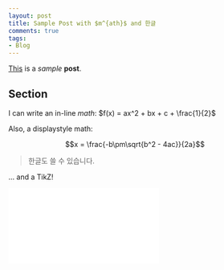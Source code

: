 ```yaml
---
layout: post
title: Sample Post with $m^{ath}$ and 한글
comments: true
tags: 
- Blog
---
```


<u>This</u> is a *sample* **post**.

## Section

I can write an in-line $math$: $f(x) = ax^2 + bx + c + \frac{1}{2}$

Also, a displaystyle math:

$$x = \frac{-b\pm\sqrt{b^2 - 4ac}}{2a}$$

> 한글도 쓸 수 있습니다.

... and a TikZ!

<embed src="/svg/sample-post/image01.svg" type="image/svg+xml" />
